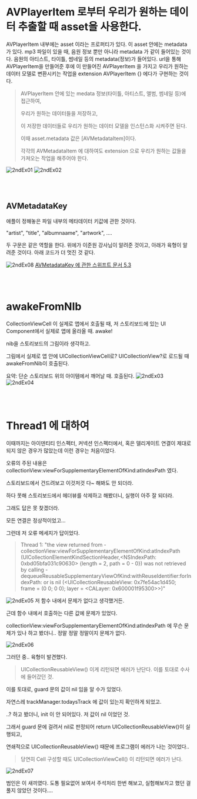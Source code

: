 # AVPlayerItem 로부터 우리가 원하는 데이터 추출할 때 asset을 사용한다.
AVPlayerItem 내부에는 asset 이라는 프로퍼티가 있다.
이 asset 안에는 metadata 가 있다.
mp3 파일이 있을 때, 음원 정보 뿐만 아니라 metadata 가 같이 들어있는 것이다.
음원의 아티스트, 타이틀, 썸네일 등의 metadata(정보)가 들어있다.
url을 통해 AVPlayerItem을 만들어준 후에 이 만들어진 AVPlayerItem 을 가지고 우리가 원하는 데이터 모델로 변환시키는 작업을 extension AVPlayerItem {} 에다가 구현하는 것이다.

> AVPlayerItem 안에 있는 medata 정보(타이틀, 아티스트, 앨범, 썸네일 등)에 접근하여,
>
> 우리가 원하는 데이터들을 저장하고,
>
> 이 저장한 데이터들로 우리가 원하는 데이터 모델을 인스턴스화 시켜주면 된다.
>
> 이때 asset.metadata 값은 [AVMetadataItem]이다.
>
> 각각의 AVMetadataItem 에 대하여도 extension 으로 우리가 원하는 값들을 가져오는 작업을 해주어야 한다.

![2ndEx01](./2ndEx01.png)
![2ndEx02](./2ndEx02.png)

<br><br>

## AVMetadataKey 
애플이 정해놓은 파일 내부의 메타데이터 키값에 관한 것이다.

"artist", "title", "albumnaame", "artwork", ....

두 구문은 같은 역할을 한다.
위에가 이준원 강사님이 알려준 것이고, 아래가 육형이 알려준 것이다.
아래 코드가 더 멋진 것 같다.

![2ndEx08](./2ndEx08.png)
[AVMetadataKey 에 관한 스위프트 문서 5.3](https://developer.apple.com/documentation/avfoundation/avmetadatakey)

<br><br>

# awakeFromNIb
CollectionViewCell 이 실제로 앱에서 호출될 때, 저 스토리보드에 있는 UI Component에서 실제로 앱에 올라올 때. awake! 

nib을 스토리보드의 그림이라 생각하고.

그림에서 실제로 앱 안에 UICollectionViewCell로? UICollectionView?로 로드될 때 awakeFromNib이 호출된다.

요약: 단순 스토리보드 위의 아이템에서 깨어날 때. 호출된다.
![2ndEx03](2ndEx03.png)
![2ndEx04](./2ndEx04.png)

<br><br>

# Thread1 에 대하여

이때까지는 아이덴티티 인스펙터, 커넥션 인스펙터에서, 혹은 델리게이트 연결이 제대로 되지 않은 경우가 많았는데 이런 경우는 처음이었다. 

오류의 주된 내용은 collectionView:viewForSupplementaryElementOfKind:atIndexPath 였다.

스토리보드에서 건드려보고 이것저것 다~ 해봐도 안 되더라. 

하다 못해 스토리보드에서 헤더뷰를 삭제하고 해봤더니, 실행이 아주 잘 되더라.

그래도 답은 못 찾겠더라.

모든 연결은 정상적이었고...

그런데 저 오류 메세지가 답이었다.

> Thread 1: "the view returned from -collectionView:viewForSupplementaryElementOfKind:atIndexPath (UICollectionElementKindSectionHeader,<NSIndexPath: 0xbd05bfa031c90630> {length = 2, path = 0 - 0}) was not retrieved by calling -dequeueReusableSupplementaryViewOfKind:withReuseIdentifier:forIndexPath: or is nil (<UICollectionReusableView: 0x7fe54ac1d450; frame = (0 0; 0 0); layer = <CALayer: 0x600001f95300>>)"

![2ndEx05](./2ndEx05.png)
저 함수 내에서 문제가 없다고 생각했거든.

근데 함수 내에서 호출하는 다른 값에 문제가 있었다.

collectionView:viewForSupplementaryElementOfKind:atIndexPath 에 무슨 문제가 있나 하고 봤더니.. 정말 정말 정말이지 문제가 없다.

![2ndEx06](./2ndEx06.png)

그러던 중.. 육형이 발견했다.

> UICollectionReusableView() 이게 리턴되면 에러가 난단다. 이를 토대로 수사에 들어갔던 것.

이를 토대로, guard 문의 값이 nil 임을 알 수가 있었다.

자연스레 trackManager.todaysTrack 에 값이 있는지 확인하게 되었고.

..? 하고 봤더니, init 이 안 되어있다. 저 값이 nil 이었던 것.

그래서 guard 문에 걸려서 nil로 판정되어 return UICollectionReusableView()이 실행되고,

연쇄적으로 UICollectionReusableView() 때문에 프로그램이 에러가 나는 것이었다..

> 당연히 Cell 구성할 때도 UICollectionViewCell() 이 리턴되면 에러가 난다.

![2ndEx07](./2ndEx07.png)

범인은 이 새끼였다.
도통 필요없어 보여서 주석처리 한번 해보고, 실험해보자고 했던 걸 풀지 않았던 것이다....

